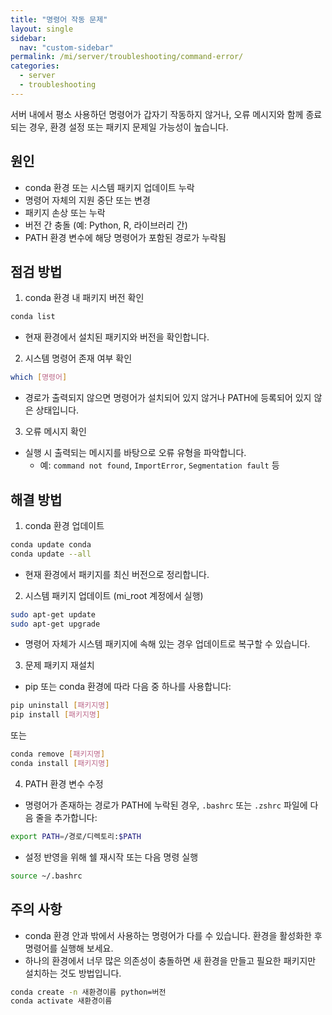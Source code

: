 ```yaml
---
title: "명령어 작동 문제"
layout: single
sidebar:
  nav: "custom-sidebar"
permalink: /mi/server/troubleshooting/command-error/
categories:
  - server
  - troubleshooting
---
```



서버 내에서 평소 사용하던 명령어가 갑자기 작동하지 않거나, 오류 메시지와 함께 종료되는 경우, 환경 설정 또는 패키지 문제일 가능성이 높습니다.

## 원인

- conda 환경 또는 시스템 패키지 업데이트 누락
- 명령어 자체의 지원 중단 또는 변경
- 패키지 손상 또는 누락
- 버전 간 충돌 (예: Python, R, 라이브러리 간)
- PATH 환경 변수에 해당 명령어가 포함된 경로가 누락됨

## 점검 방법

1. conda 환경 내 패키지 버전 확인

```bash
conda list
```

- 현재 환경에서 설치된 패키지와 버전을 확인합니다.

2. 시스템 명령어 존재 여부 확인

```bash
which [명령어]
```

- 경로가 출력되지 않으면 명령어가 설치되어 있지 않거나 PATH에 등록되어 있지 않은 상태입니다.

3. 오류 메시지 확인

- 실행 시 출력되는 메시지를 바탕으로 오류 유형을 파악합니다.
  - 예: `command not found`, `ImportError`, `Segmentation fault` 등

## 해결 방법

1. conda 환경 업데이트

```bash
conda update conda
conda update --all
```

- 현재 환경에서 패키지를 최신 버전으로 정리합니다.

2. 시스템 패키지 업데이트 (mi_root 계정에서 실행)

```bash
sudo apt-get update
sudo apt-get upgrade
```

- 명령어 자체가 시스템 패키지에 속해 있는 경우 업데이트로 복구할 수 있습니다.

3. 문제 패키지 재설치

- pip 또는 conda 환경에 따라 다음 중 하나를 사용합니다:

```bash
pip uninstall [패키지명]
pip install [패키지명]
```

또는

```bash
conda remove [패키지명]
conda install [패키지명]
```

4. PATH 환경 변수 수정

- 명령어가 존재하는 경로가 PATH에 누락된 경우, `.bashrc` 또는 `.zshrc` 파일에 다음 줄을 추가합니다:

```bash
export PATH=/경로/디렉토리:$PATH
```

- 설정 반영을 위해 쉘 재시작 또는 다음 명령 실행

```bash
source ~/.bashrc
```

## 주의 사항

- conda 환경 안과 밖에서 사용하는 명령어가 다를 수 있습니다. 환경을 활성화한 후 명령어를 실행해 보세요.
- 하나의 환경에서 너무 많은 의존성이 충돌하면 새 환경을 만들고 필요한 패키지만 설치하는 것도 방법입니다.

```bash
conda create -n 새환경이름 python=버전
conda activate 새환경이름
```
